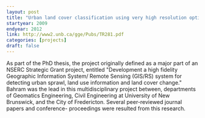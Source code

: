 ```yaml
---
layout: post
title: "Urban land cover classification using very high resolution optical imagery"
startyear: 2009
endyear: 2012
link: http://www2.unb.ca/gge/Pubs/TR281.pdf
categories: [projects]
draft: false
---
```


As part of the PhD thesis, the project originally defined as a major part of an NSERC Strategic Grant project, entitled "Development a high fidelity Geographic Information System/ Remote Sensing (GIS/RS) system for detecting urban sprawl, land use information and land cover change." Bahram was the lead in this multidisciplinary project between, departments of Geomatics Engineering, Civil Engineering at University of New Brunswick, and the City of Fredericton. Several peer-reviewed journal papers and conference- proceedings were resulted from this research.
